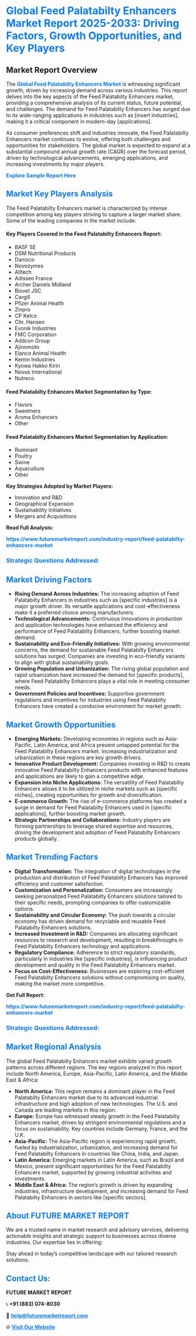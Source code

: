 <h1 style="color: #007BFF;">Global Feed Palatabilty Enhancers Market Report 2025-2033: Driving Factors, Growth Opportunities, and Key Players</h1>

<section id="overview">
<h2>Market Report Overview</h2>
<p>The <a href="https://www.futuremarketreport.com/industry-report/feed-palatabilty-enhancers-market" style="color: #007BFF; text-decoration: none;"><strong>Global Feed Palatabilty Enhancers Market</strong></a> is witnessing significant growth, driven by increasing demand across various industries. This report delves into the key aspects of the Feed Palatabilty Enhancers market, providing a comprehensive analysis of its current status, future potential, and challenges. The demand for Feed Palatabilty Enhancers has surged due to its wide-ranging applications in industries such as [insert industries], making it a critical component in modern-day [applications].</p>
<p>As consumer preferences shift and industries innovate, the Feed Palatabilty Enhancers market continues to evolve, offering both challenges and opportunities for stakeholders. The global market is expected to expand at a substantial compound annual growth rate (CAGR) over the forecast period, driven by technological advancements, emerging applications, and increasing investments by major players.</p>
</section>

<section id="overview">
<p><a href="https://www.futuremarketreport.com/request-sample/reportId=91607" style="color: #007BFF; text-decoration: none;"><strong>Explore Sample Report Here</strong></a></p>
</section>

<section id="key-players">
<h2 style="color: #007BFF;">Market Key Players Analysis</h2>
<p>The Feed Palatabilty Enhancers market is characterized by intense competition among key players striving to capture a larger market share. Some of the leading companies in the market include:</p>
<h4>Key Players Covered in the Feed Palatabilty Enhancers Report:</h4>
<ul><li>BASF SE</li><li>DSM Nutritional Products</li><li>Danisco</li><li>Novozymes</li><li>Alltech</li><li>Adisseo France</li><li>Archer Daniels Midland</li><li>Biovet JSC</li><li>Cargill</li><li>Pfizer Animal Health</li><li>Zinpro</li><li>CP Kelco</li><li>Chr. Hansen</li><li>Evonik Industries</li><li>FMC Corporation</li><li>Addcon Group</li><li>Ajinomoto</li><li>Elanco Animal Health</li><li>Kemin Industries</li><li>Kyowa Hakko Kirin</li><li>Novus International</li><li>Nutreco</li></ul>
<h4>Feed Palatabilty Enhancers Market Segmentation by Type:</h4>
<ul><li>Flavors</li><li>Sweetners</li><li>Aroma Enhancers</li><li>Other</li></ul>

<h4>Feed Palatabilty Enhancers Market Segmentation by Application:</h4>
<ul><li>Ruminant</li><li>Poultry</li><li>Swine</li><li>Aquaculture</li><li>Other</li></ul>
<p><strong>Key Strategies Adopted by Market Players:</strong></p>
<ul>
<li>Innovation and R&D</li>
<li>Geographical Expansion</li>
<li>Sustainability Initiatives</li>
<li>Mergers and Acquisitions</li>
</ul>
</section>

<section>
<p><strong>Read Full Analysis: </strong></p><a href="https://www.futuremarketreport.com/industry-report/feed-palatabilty-enhancers-market" style="color: #007BFF; text-decoration: none;"><strong>https://www.futuremarketreport.com/industry-report/feed-palatabilty-enhancers-market</strong></a>
<h3 style="color: #007BFF;">Strategic Questions Addressed:</h3>
</section>

<section id="driving-factors">
<h2 style="color: #007BFF;">Market Driving Factors</h2>
<ul>
<li><strong>Rising Demand Across Industries:</strong> The increasing adoption of Feed Palatabilty Enhancers in industries such as [specific industries] is a major growth driver. Its versatile applications and cost-effectiveness make it a preferred choice among manufacturers.</li>
<li><strong>Technological Advancements:</strong> Continuous innovations in production and application technologies have enhanced the efficiency and performance of Feed Palatabilty Enhancers, further boosting market demand.</li>
<li><strong>Sustainability and Eco-Friendly Initiatives:</strong> With growing environmental concerns, the demand for sustainable Feed Palatabilty Enhancers solutions has surged. Companies are investing in eco-friendly variants to align with global sustainability goals.</li>
<li><strong>Growing Population and Urbanization:</strong> The rising global population and rapid urbanization have increased the demand for [specific products], where Feed Palatabilty Enhancers plays a vital role in meeting consumer needs.</li>
<li><strong>Government Policies and Incentives:</strong> Supportive government regulations and incentives for industries using Feed Palatabilty Enhancers have created a conducive environment for market growth.</li>
</ul>
</section>

<section id="growth-opportunities">
<h2 style="color: #007BFF;">Market Growth Opportunities</h2>
<ul>
<li><strong>Emerging Markets:</strong> Developing economies in regions such as Asia-Pacific, Latin America, and Africa present untapped potential for the Feed Palatabilty Enhancers market. Increasing industrialization and urbanization in these regions are key growth drivers.</li>
<li><strong>Innovative Product Development:</strong> Companies investing in R&D to create innovative Feed Palatabilty Enhancers products with enhanced features and applications are likely to gain a competitive edge.</li>
<li><strong>Expansion into Niche Applications:</strong> The versatility of Feed Palatabilty Enhancers allows it to be utilized in niche markets such as [specific niches], creating opportunities for growth and diversification.</li>
<li><strong>E-commerce Growth:</strong> The rise of e-commerce platforms has created a surge in demand for Feed Palatabilty Enhancers used in [specific applications], further boosting market growth.</li>
<li><strong>Strategic Partnerships and Collaborations:</strong> Industry players are forming partnerships to leverage shared expertise and resources, driving the development and adoption of Feed Palatabilty Enhancers products globally.</li>
</ul>
</section>

<section id="trending-factors">
<h2 style="color: #007BFF;">Market Trending Factors</h2>
<ul>
<li><strong>Digital Transformation:</strong> The integration of digital technologies in the production and distribution of Feed Palatabilty Enhancers has improved efficiency and customer satisfaction.</li>
<li><strong>Customization and Personalization:</strong> Consumers are increasingly seeking personalized Feed Palatabilty Enhancers solutions tailored to their specific needs, prompting companies to offer customizable options.</li>
<li><strong>Sustainability and Circular Economy:</strong> The push towards a circular economy has driven demand for recyclable and reusable Feed Palatabilty Enhancers solutions.</li>
<li><strong>Increased Investment in R&D:</strong> Companies are allocating significant resources to research and development, resulting in breakthroughs in Feed Palatabilty Enhancers technology and applications.</li>
<li><strong>Regulatory Compliance:</strong> Adherence to strict regulatory standards, particularly in industries like [specific industries], is influencing product development and quality in the Feed Palatabilty Enhancers market.</li>
<li><strong>Focus on Cost-Effectiveness:</strong> Businesses are exploring cost-efficient Feed Palatabilty Enhancers solutions without compromising on quality, making the market more competitive.</li>
</ul>
</section>

<section>
<p><strong>Get Full Report: </strong></p><a href="https://www.futuremarketreport.com/industry-report/feed-palatabilty-enhancers-market" style="color: #007BFF; text-decoration: none;"><strong>https://www.futuremarketreport.com/industry-report/feed-palatabilty-enhancers-market</strong></a>
<h3 style="color: #007BFF;">Strategic Questions Addressed:</h3>
</section>


<section id="regional-analysis">
<h2 style="color: #007BFF;">Market Regional Analysis</h2>
<p>The global Feed Palatabilty Enhancers market exhibits varied growth patterns across different regions. The key regions analyzed in this report include North America, Europe, Asia-Pacific, Latin America, and the Middle East & Africa:</p>
<ul>
<li><strong>North America:</strong> This region remains a dominant player in the Feed Palatabilty Enhancers market due to its advanced industrial infrastructure and high adoption of new technologies. The U.S. and Canada are leading markets in this region.</li>
<li><strong>Europe:</strong> Europe has witnessed steady growth in the Feed Palatabilty Enhancers market, driven by stringent environmental regulations and a focus on sustainability. Key countries include Germany, France, and the U.K.</li>
<li><strong>Asia-Pacific:</strong> The Asia-Pacific region is experiencing rapid growth, fueled by industrialization, urbanization, and increasing demand for Feed Palatabilty Enhancers in countries like China, India, and Japan.</li>
<li><strong>Latin America:</strong> Emerging markets in Latin America, such as Brazil and Mexico, present significant opportunities for the Feed Palatabilty Enhancers market, supported by growing industrial activities and investments.</li>
<li><strong>Middle East & Africa:</strong> The region’s growth is driven by expanding industries, infrastructure development, and increasing demand for Feed Palatabilty Enhancers in sectors like [specific sectors].</li>
</ul>
</section>

<footer>
<h2 style="color: #007BFF;">About FUTURE MARKET REPORT</h2>
<p>We are a trusted name in market research and advisory services, delivering actionable insights and strategic support to businesses across diverse industries. Our expertise lies in offering:</p>

<p>Stay ahead in today’s competitive landscape with our tailored research solutions.</p>

<h2 style="color: #007BFF;">Contact Us:</h2>
<p><strong>FUTURE MARKET REPORT</strong></p>
<p>📞 <strong>+91 (883) 074-8030</strong></p>
<p>📧 <strong><a href="mailto:help@futuremarketreport.com" style="color: #007BFF;">help@futuremarketreport.com</a></strong></p>
<p>🌐 <strong><a href="https://www.futuremarketreport.com/" style="color: #007BFF;">Visit Our Website</a></strong></p>
</footer>